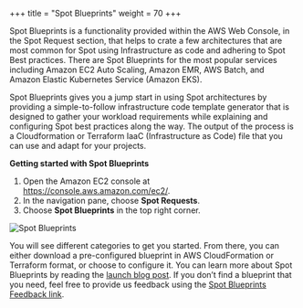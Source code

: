 +++
title = "Spot Blueprints"
weight = 70
+++

Spot Blueprints is a functionality provided within the AWS Web Console, in the Spot Request section, that helps to crate a few architectures that are most common for Spot using Infrastructure as code and adhering to Spot Best practices.  There are Spot Blueprints for the most popular services including Amazon EC2 Auto Scaling, Amazon EMR, AWS Batch, and Amazon Elastic Kubernetes Service (Amazon EKS).

Spot Blueprints gives you a jump start in using Spot architectures by providing a simple-to-follow infrastructure code template generator that is designed to gather your workload requirements while explaining and configuring Spot best practices along the way. The output of the process is a Cloudformation or Terraform IaaC (Infrastructure as Code) file that you can use and adapt for your projects.

**Getting started with Spot Blueprints**

1. Open the Amazon EC2 console at <https://console.aws.amazon.com/ec2/>.
2. In the navigation pane, choose **Spot Requests**.
3. Choose **Spot Blueprints** in the top right corner.

![Spot Blueprints](/images/launching_ec2_spot_instances/spot_blueprints.png)

You will see different categories to get you started. From there, you can either download a pre-configured blueprint in AWS CloudFormation or Terraform format, or choose to configure it.
You can learn more about Spot Blueprints by reading the [launch blog post](https://aws.amazon.com/blogs/compute/introducing-spot-blueprints-a-template-generator-for-frameworks-like-kubernetes-and-apache-spark/). If you don’t find a blueprint that you need, feel free to provide us feedback using the [Spot Blueprints Feedback link](https://console.aws.amazon.com/ec2sp/v2/home?region=us-east-1#/spot/blueprints?show_feedback=true).
